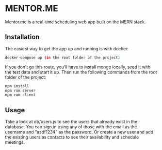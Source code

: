 # MENTOR.ME

Mentor.me is a real-time scheduling web app built on the MERN stack.

## Installation

The easiest way to get the app up and running is with docker:

```bash
docker-compose up (in the root folder of the project)
```

If you don't go this route, you'll have to install mongo locally, seed it with the test data and start it up. Then run the following commands from the root folder of the project:

```bash
npm install
npm run server
npm run client
```

## Usage

Take a look at db/users.js to see the users that already exist in the database. You can sign in using any of those with the email as the username and "asdf1234" as the password. Or create a new user and add the existing users as contacts to see their availability and schedule meetings.
